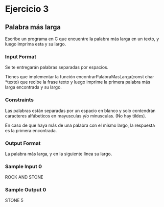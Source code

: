 # Ejercicio 3

## Palabra más larga
Escribe un programa en C que encuentre la palabra más larga en un texto, y luego imprima esta y su largo.

### Input Format

Se te entregarán palabras separadas por espacios.

Tienes que implementar la función encontrarPalabraMasLarga(const char *texto) que recibe la frase texto y luego imprime la primera palabra más larga encontrada y su largo.


### Constraints

Las palabras están separadas por un espacio en blanco y solo contendrán caracteres alfábeticos en mayusculas y/o minusculas. (No hay tildes).

En caso de que haya más de una palabra con el mismo largo, la respuesta es la primera encontrada.

### Output Format

La palabra más larga, y en la siguiente linea su largo.

### Sample Input 0

ROCK AND STONE

### Sample Output 0

STONE
5